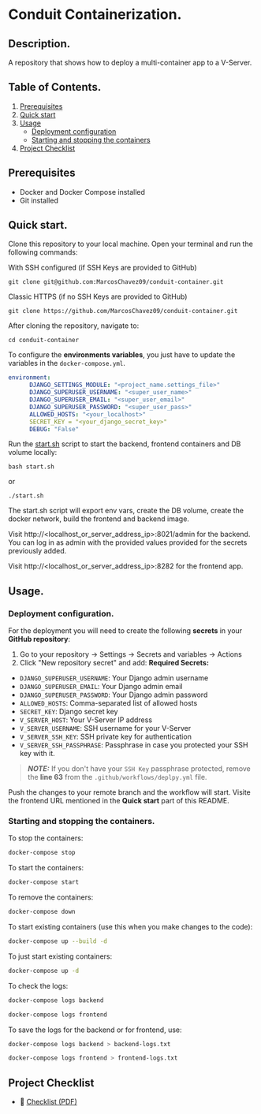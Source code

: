 # Conduit Containerization.

## Description.

A repository that shows how to deploy a multi-container app to a V-Server.

## Table of Contents.

1. [Prerequisites](#prerequisites)
2. [Quick start](#quick-start)
3. [Usage](#usage)
    - [Deployment configuration](#deployment-configuration)
    - [Starting and stopping the containers](#starting-and-stopping-the-containers)
4. [Project Checklist](#project-checklist)

## Prerequisites

- Docker and Docker Compose installed
- Git installed

## Quick start.

Clone this repository to your local machine. Open your terminal and run the following commands:

With SSH configured (if SSH Keys are provided to GitHub)
```
git clone git@github.com:MarcosChavez09/conduit-container.git
```
Classic HTTPS (if no SSH Keys are provided to GitHub)
```
git clone https://github.com/MarcosChavez09/conduit-container.git
```
After cloning the repository, navigate to:

```
cd conduit-container
```

To configure the **environments variables**, you just have to update the variables in the `docker-compose.yml`.

```yml
environment:
      DJANGO_SETTINGS_MODULE: "<project_name.settings_file>"
      DJANGO_SUPERUSER_USERNAME: "<super_user_name>"
      DJANGO_SUPERUSER_EMAIL: "<super_user_email>"
      DJANGO_SUPERUSER_PASSWORD: "<super_user_pass>"
      ALLOWED_HOSTS: "<your_localhost>"
      SECRET_KEY = "<your_django_secret_key>"
      DEBUG: "False"
```

Run the [start.sh](start.sh) script to start the backend, frontend containers and DB volume locally:

```
bash start.sh
```

or
```
./start.sh
```

The start.sh script will export env vars, create the DB volume, create the docker network, build the frontend and backend image.

Visit http://<localhost_or_server_address_ip>:8021/admin for the backend. You can log in as admin with the provided values provided for the secrets previously added.

Visit http://<localhost_or_server_address_ip>:8282 for the frontend app.

## Usage.

### Deployment configuration.

For the deployment you will need to create the following **secrets** in your **GitHub repository**:

1. Go to your repository → Settings → Secrets and variables → Actions
2. Click "New repository secret" and add:
    **Required Secrets:**
- `DJANGO_SUPERUSER_USERNAME`: Your Django admin username
- `DJANGO_SUPERUSER_EMAIL`: Your Django admin email
- `DJANGO_SUPERUSER_PASSWORD`: Your Django admin password
- `ALLOWED_HOSTS`: Comma-separated list of allowed hosts
- `SECRET_KEY`: Django secret key
- `V_SERVER_HOST`: Your V-Server IP address
- `V_SERVER_USERNAME`: SSH username for your V-Server
- `V_SERVER_SSH_KEY`: SSH private key for authentication
- `V_SERVER_SSH_PASSPHRASE`: Passphrase in case you protected your SSH key with it.

> **_NOTE:_** If you don't have your `SSH Key` passphrase protected, remove the **line 63** from the `.github/workflows/deplpy.yml` file.

Push the changes to your remote branch and the workflow will start. Visite the frontend URL mentioned in the **Quick start** part of this README.

### Starting and stopping the containers.

To stop the containers: 
```bash
docker-compose stop
```

To start the containers:
```bash
docker-compose start
```

To remove the containers:
```bash
docker-compose down
```

To start existing containers (use this when you make changes to the code):
```bash
docker-compose up --build -d
```

To just start existing containers:
```bash
docker-compose up -d
```

To check the logs:
```bash
docker-compose logs backend
```

```bash
docker-compose logs frontend
```
To save the logs for the backend or for frontend, use:

```bash
docker-compose logs backend > backend-logs.txt
```

```bash
docker-compose logs frontend > frontend-logs.txt
```
## Project Checklist

- 📄 [Checklist (PDF)](documentation/checklist_deploy.pdf)